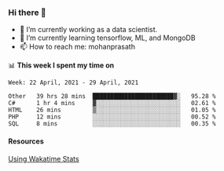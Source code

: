 ### Hi there 👋

- 🔭 I’m currently working as a data scientist.
- 🌱 I’m currently learning tensorflow, ML, and MongoDB
- 📫 How to reach me: mohanprasath

📊 **This week I spent my time on**
<!--START_SECTION:waka-->
```text
Week: 22 April, 2021 - 29 April, 2021

Other   39 hrs 28 mins  ███████████████████████▓░   95.28 % 
C#      1 hr 4 mins     ▓░░░░░░░░░░░░░░░░░░░░░░░░   02.61 % 
HTML    26 mins         ▒░░░░░░░░░░░░░░░░░░░░░░░░   01.05 % 
PHP     12 mins         ░░░░░░░░░░░░░░░░░░░░░░░░░   00.52 % 
SQL     8 mins          ░░░░░░░░░░░░░░░░░░░░░░░░░   00.35 % 
```
<!--END_SECTION:waka-->

#### Resources
[Using Wakatime Stats](https://github.com/marketplace/actions/waka-readme)
